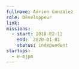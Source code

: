```yaml
---
fullname: Adrien Gonzalez
role: Développeur
link:
missions:
  - start: 2018-02-12
    end:  2020-01-01
    status: independent
startups:
  - e-mjpm
---
```


